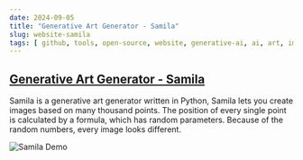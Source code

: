 ```yaml
---
date: 2024-09-05
title: "Generative Art Generator - Samila"
slug: website-samila
tags: [ github, tools, open-source, website, generative-ai, ai, art, images, fun ]
---
```




## [Generative Art Generator - Samila][1]

Samila is a generative art generator written in Python, Samila lets you create images based on many thousand points. The position of every single point is calculated by a formula, which has random parameters. Because of the random numbers, every image looks different.

![Samila Demo][2]



  [1]: https://github.com/sepandhaghighi/samila
  [2]: https://github.com/sepandhaghighi/samila/raw/master/otherfiles/logo.png
